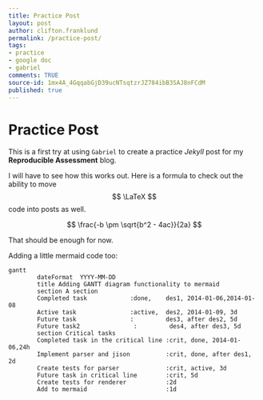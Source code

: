```yaml
---
title: Practice Post
layout: post
author: clifton.franklund
permalink: /practice-post/
tags:
- practice
- google doc
- gabriel
comments: TRUE
source-id: 1mx4A_4GqqabGjD39ucNTsqtzrJZ784ibB3SAJ8nFCdM
published: true
---
```

# Practice Post

This is a first try at using ```Gabriel``` to create a practice _Jekyll_ post for my **Reproducible Assessment** blog.  

I will have to see how this works out. Here is a formula to check out the ability to move $$ \LaTeX $$ code into posts as well.  

$$ \frac{-b \pm \sqrt{b^2 - 4ac}}{2a} $$  

That should be enough for now.   

Adding a little mermaid code too:

```mermaid gantt        dateFormat  YYYY-MM-DD        title Adding GANTT diagram functionality to mermaid        section A section        Completed task            :done,    des1, 2014-01-06,2014-01-08        Active task               :active,  des2, 2014-01-09, 3d        Future task               :         des3, after des2, 5d        Future task2               :         des4, after des3, 5d        section Critical tasks        Completed task in the critical line :crit, done, 2014-01-06,24h        Implement parser and jison          :crit, done, after des1, 2d        Create tests for parser             :crit, active, 3d        Future task in critical line        :crit, 5d        Create tests for renderer           :2d        Add to mermaid                      :1d```

